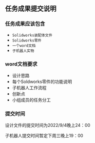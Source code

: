 ## 任务成果提交说明
### 任务成果应该包含
- `Solidworks装配体文件`
- `Solidworks零件`
- `一个word文档`
- `子机器人实物`

### word文档要求
- 设计思路
- 每个Soldworks零件的功能说明
- 子机器人工作流程
- 创新点
- 小组成员的任务分工

### 提交时间

设计文件的提交时间为2022/9/4晚上24：00

子机器人提交时间暂定下周三晚上19：00

